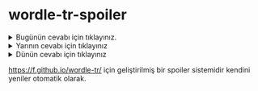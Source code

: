 # wordle-tr-spoiler

<details>
  <summary>Bugünün cevabı için tıklayınız.</summary>
  <br>
    <b> funda </b>
</details>

<details>
  <summary>Yarının cevabı için tıklayınız</summary>
  <br>
   <b> mebus </b>
</details>

<details>
  <summary>Dünün cevabı için tıklayınız </summary>
  <br>
  <b> biber </b>
</details>

https://f.github.io/wordle-tr/ için geliştirilmiş bir spoiler sistemidir kendini yeniler otomatik olarak.


